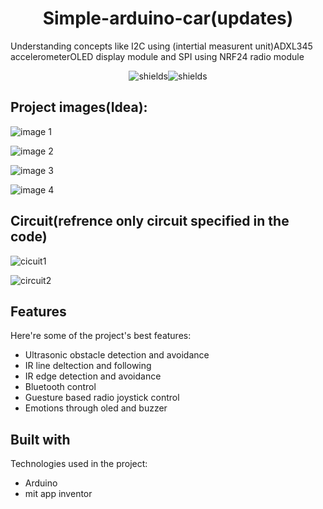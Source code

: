 <h1 align="center" id="title">Simple-arduino-car(updates)</h1>

<p id="description">Understanding concepts like I2C using (intertial measurent unit)ADXL345 accelerometerOLED display module and SPI using NRF24 radio module</p>

<p align="center"><img src="https://img.shields.io/badge/Arduino-00979D?style=for-the-badge&amp;logo=Arduino&amp;logoColor=white" alt="shields"><img src="https://img.shields.io/badge/Arduino_IDE-00979D?style=for-the-badge&amp;logo=arduino&amp;logoColor=white" alt="shields"></p>

<h2>Project images(Idea):</h2>

![image 1](https://drive.google.com/file/d/1KlMVqh5Za7T9VHjflZnUGdRq2erg4i-Y/view?usp=sharing)

![image 2](https://drive.google.com/file/d/1028XhBD1qxP2g3uwOz6Jn5RPZx0hEzFo/view?usp=sharing)

![image 3](https://drive.google.com/file/d/1Bs_lGN3grSH-vfpmRBzqeK3QFkC1qyIG/view?usp=sharing)

![image 4](https://drive.google.com/file/d/1y-ggJOuvP7ShEPRybsg7amlFfZ0CZDSS/view?usp=sharing)





<h2>Circuit(refrence only circuit specified in the code)</h2>

![cicuit1](https://drive.google.com/file/d/1VPk0owdKxxcinwsp8Z1K9Pc_XTZtIWsz/view?usp=sharing)

![circuit2](https://drive.google.com/file/d/1msMMYxksQB3zLLvaLlmHTW-bAxCT2xkr/view?usp=sharing)
  
  
<h2>Features</h2>

Here're some of the project's best features:

*   Ultrasonic obstacle detection and avoidance
*   IR line deltection and following
*   IR edge detection and avoidance
*   Bluetooth control
*   Guesture based radio joystick control
*   Emotions through oled and buzzer

  
  
<h2>Built with</h2>

Technologies used in the project:

*   Arduino
*   mit app inventor
